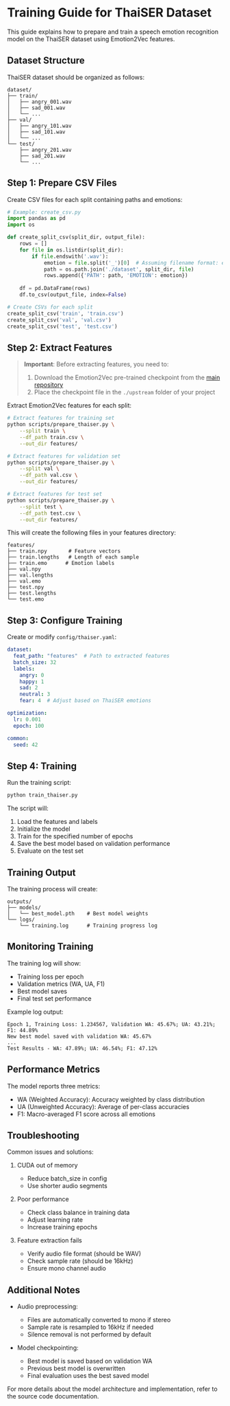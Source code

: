 # Training Guide for ThaiSER Dataset

This guide explains how to prepare and train a speech emotion recognition model on the ThaiSER dataset using Emotion2Vec features.

## Dataset Structure

ThaiSER dataset should be organized as follows:

```
dataset/
├── train/
│   ├── angry_001.wav
│   ├── sad_001.wav
│   └── ...
├── val/
│   ├── angry_101.wav
│   ├── sad_101.wav
│   └── ...
└── test/
    ├── angry_201.wav
    ├── sad_201.wav
    └── ...
```

## Step 1: Prepare CSV Files

Create CSV files for each split containing paths and emotions:

```python
# Example: create_csv.py
import pandas as pd
import os

def create_split_csv(split_dir, output_file):
    rows = []
    for file in os.listdir(split_dir):
        if file.endswith('.wav'):
            emotion = file.split('_')[0]  # Assuming filename format: emotion_id.wav
            path = os.path.join('./dataset', split_dir, file)
            rows.append({'PATH': path, 'EMOTION': emotion})
    
    df = pd.DataFrame(rows)
    df.to_csv(output_file, index=False)

# Create CSVs for each split
create_split_csv('train', 'train.csv')
create_split_csv('val', 'val.csv')
create_split_csv('test', 'test.csv')
```

## Step 2: Extract Features

> **Important**: Before extracting features, you need to:
> 1. Download the Emotion2Vec pre-trained checkpoint from the [main repository](../README.md#extract-features-from-your-dataset)
> 2. Place the checkpoint file in the `./upstream` folder of your project

Extract Emotion2Vec features for each split:

```bash
# Extract features for training set
python scripts/prepare_thaiser.py \
    --split train \
    --df_path train.csv \
    --out_dir features/

# Extract features for validation set
python scripts/prepare_thaiser.py \
    --split val \
    --df_path val.csv \
    --out_dir features/

# Extract features for test set
python scripts/prepare_thaiser.py \
    --split test \
    --df_path test.csv \
    --out_dir features/
```

This will create the following files in your features directory:
```
features/
├── train.npy       # Feature vectors
├── train.lengths   # Length of each sample
├── train.emo      # Emotion labels
├── val.npy
├── val.lengths
├── val.emo
├── test.npy
├── test.lengths
└── test.emo
```

## Step 3: Configure Training

Create or modify `config/thaiser.yaml`:

```yaml
dataset:
  feat_path: "features"  # Path to extracted features
  batch_size: 32
  labels:
    angry: 0
    happy: 1
    sad: 2
    neutral: 3
    fear: 4  # Adjust based on ThaiSER emotions

optimization:
  lr: 0.001
  epoch: 100

common:
  seed: 42
```

## Step 4: Training

Run the training script:

```bash
python train_thaiser.py
```

The script will:
1. Load the features and labels
2. Initialize the model
3. Train for the specified number of epochs
4. Save the best model based on validation performance
5. Evaluate on the test set

## Training Output

The training process will create:

```
outputs/
├── models/
│   └── best_model.pth    # Best model weights
└── logs/
    └── training.log      # Training progress log
```

## Monitoring Training

The training log will show:
- Training loss per epoch
- Validation metrics (WA, UA, F1)
- Best model saves
- Final test set performance

Example log output:
```
Epoch 1, Training Loss: 1.234567, Validation WA: 45.67%; UA: 43.21%; F1: 44.89%
New best model saved with validation WA: 45.67%
...
Test Results - WA: 47.89%; UA: 46.54%; F1: 47.12%
```

## Performance Metrics

The model reports three metrics:
- WA (Weighted Accuracy): Accuracy weighted by class distribution
- UA (Unweighted Accuracy): Average of per-class accuracies
- F1: Macro-averaged F1 score across all emotions

## Troubleshooting

Common issues and solutions:

1. CUDA out of memory
   - Reduce batch_size in config
   - Use shorter audio segments

2. Poor performance
   - Check class balance in training data
   - Adjust learning rate
   - Increase training epochs

3. Feature extraction fails
   - Verify audio file format (should be WAV)
   - Check sample rate (should be 16kHz)
   - Ensure mono channel audio

## Additional Notes

- Audio preprocessing:
  - Files are automatically converted to mono if stereo
  - Sample rate is resampled to 16kHz if needed
  - Silence removal is not performed by default

- Model checkpointing:
  - Best model is saved based on validation WA
  - Previous best model is overwritten
  - Final evaluation uses the best saved model

For more details about the model architecture and implementation, refer to the source code documentation.